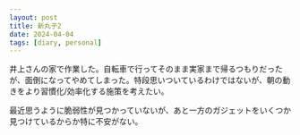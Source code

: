 ```yaml
---
layout: post
title: 新丸子2
date: 2024-04-04
tags: [diary, personal]
---
```


井上さんの家で作業した。自転車で行ってそのまま実家まで帰るつもりだったが、面倒になってやめてしまった。特段思いついているわけではないが、朝の動きをより習慣化/効率化する施策を考えたい。

最近思うように脆弱性が見つかっていないが、あと一方のガジェットをいくつか見つけているからか特に不安がない。


